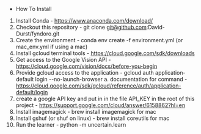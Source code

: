 * How To Install

1. Install Conda - https://www.anaconda.com/download/
2. Checkout this repository - git clone git@github.com:David-Durst/fyndoro.git
3. Create the environment - conda env create -f environment.yml (or mac_env.yml if using a mac)
3. Install gcloud terminal tools - https://cloud.google.com/sdk/downloads
3. Get access to the Google Vision API - https://cloud.google.com/vision/docs/before-you-begin
3. Provide gcloud access to the application - gcloud auth application-default login --no-launch-browser
    a. documentation for command - https://cloud.google.com/sdk/gcloud/reference/auth/application-default/login
3. create a google API key and put in in the file API_KEY in the root of this project - https://support.google.com/cloud/answer/6158862?hl=en
3. Install imagemagick - brew install imagemagick for mac
3. Install gshuf (or shuf on linux) - brew install coreutils for mac
4. Run the learner - python -m uncertain.learn
